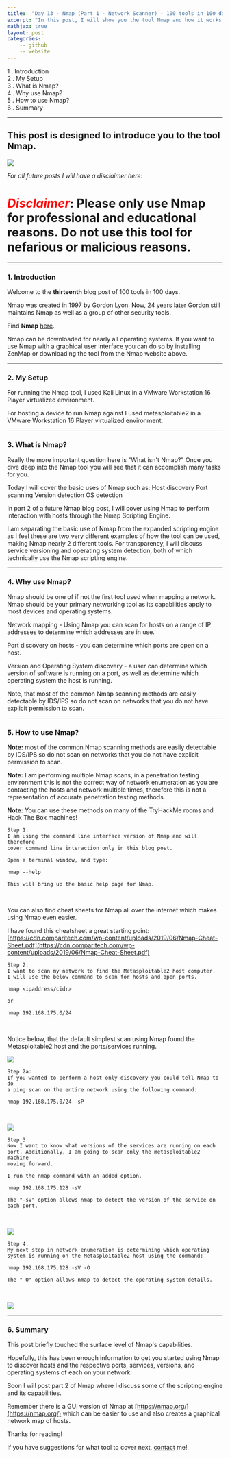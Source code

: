```yaml
---
title:  "Day 13 - Nmap (Part 1 - Network Scanner) - 100 tools in 100 days!"
excerpt: "In this post, I will show you the tool Nmap and how it works."
mathjax: true
layout: post
categories:
    -- github
    -- website
---
```


1 . Introduction
<br>
2 . My Setup
<br>
3 . What is Nmap?
<br>
4 . Why use Nmap?
<br>
5 . How to use Nmap?
<br>
6 . Summary

---

## This post is designed to introduce you to the tool Nmap.

![](https://nmap.org/images/sitelogo.png)

*For all future posts I will have a disclaimer here:*

# <span style="color:red">***Disclaimer***</span>: **Please only use Nmap for professional and educational reasons. Do not use this tool for nefarious or malicious reasons.**

---

### 1. **Introduction**

Welcome to the **thirteenth** blog post of 100 tools in 100 days.<br> 


Nmap was created in 1997 by Gordon Lyon. Now, 24 years later Gordon still maintains Nmap as well as a group of other security tools.

Find **Nmap** [here](https://nmap.org/).

Nmap can be downloaded for nearly all operating systems. If you want to use Nmap with a graphical user interface you can do so by installing ZenMap or downloading the tool from the Nmap website above. 

---

### 2. **My Setup**

For running the Nmap tool, I used Kali Linux in a VMware Workstation 16 Player virtualized environment.

For hosting a device to run Nmap against I used metasploitable2 in a VMware Workstation 16 Player virtualized environment. 

---

### 3. **What is Nmap?**

Really the more important question here is "What isn't Nmap?" Once you dive deep into the Nmap tool you will see that it can accomplish many tasks for you. 

Today I will cover the basic uses of Nmap such as:
Host discovery
Port scanning
Version detection
OS detection

In part 2 of a future Nmap blog post, I will cover using Nmap to perform interaction with hosts through the Nmap Scripting Engine.

I am separating the basic use of Nmap from the expanded scripting engine as I feel these are two very different examples of how the tool can be used, making Nmap nearly 2 different tools. For transparency, I will discuss service versioning and operating system detection, both of which technically use the Nmap scripting engine.

---

### 4. **Why use Nmap?**

Nmap should be one of if not the first tool used when mapping a network. Nmap should be your primary networking tool as its capabilities apply to most devices and operating systems. 

Network mapping - Using Nmap you can scan for hosts on a range of IP addresses to determine which addresses are in use.

Port discovery on hosts - you can determine which ports are open on a host.

Version and Operating System discovery - a user can determine which version of software is running on a port, as well as determine which operating system the host is running. 

Note, that most of the common Nmap scanning methods are easily detectable by IDS/IPS so do not scan on networks that you do not have explicit permission to scan. 

---

### 5. **How to use Nmap?**

**Note:** most of the common Nmap scanning methods are easily detectable by IDS/IPS so do not scan on networks that you do not have explicit permission to scan. 

**Note:** I am performing multiple Nmap scans, in a penetration testing environment this is not the correct way of network enumeration as you are contacting the hosts and network multiple times, therefore this is not a representation of accurate penetration testing methods. 

**Note:** You can use these methods on many of the TryHackMe rooms and Hack The Box machines!


    Step 1:
    I am using the command line interface version of Nmap and will therefore 
    cover command line interaction only in this blog post.

    Open a terminal window, and type:

    nmap --help

    This will bring up the basic help page for Nmap.

<br>

You can also find cheat sheets for Nmap all over the internet which makes using Nmap even easier.

I have found this cheatsheet a great starting point:<br>
[https://cdn.comparitech.com/wp-content/uploads/2019/06/Nmap-Cheat-Sheet.pdf](https://cdn.comparitech.com/wp-content/uploads/2019/06/Nmap-Cheat-Sheet.pdf)

    Step 2:
    I want to scan my network to find the Metasploitable2 host computer.
    I will use the below command to scan for hosts and open ports.

    nmap <ipaddress/cidr>

    or

    nmap 192.168.175.0/24

<br>

Notice below, that the default simplest scan using Nmap found the Metasploitable2 host and the ports/services running. 

![](https://raw.githubusercontent.com/matthewomccorkle/matthewomccorkle.github.io/master/_posts/assets/100%20tools/nmap/nmap1.PNG)

    Step 2a:
    If you wanted to perform a host only discovery you could tell Nmap to do 
    a ping scan on the entire network using the following command:

    nmap 192.168.175.0/24 -sP

<br>

![](https://raw.githubusercontent.com/matthewomccorkle/matthewomccorkle.github.io/master/_posts/assets/100%20tools/nmap/nmap4.PNG)

    Step 3:
    Now I want to know what versions of the services are running on each 
    port. Additionally, I am going to scan only the metasploitable2 machine 
    moving forward.

    I run the nmap command with an added option.

    nmap 192.168.175.128 -sV

    The "-sV" option allows nmap to detect the version of the service on each port. 

<br>

![](https://raw.githubusercontent.com/matthewomccorkle/matthewomccorkle.github.io/master/_posts/assets/100%20tools/nmap/nmap2.PNG)

    Step 4:
    My next step in network enumeration is determining which operating 
    system is running on the Metasploitable2 host using the command:

    nmap 192.168.175.128 -sV -O

    The "-O" option allows nmap to detect the operating system details. 

<br>

![](https://raw.githubusercontent.com/matthewomccorkle/matthewomccorkle.github.io/master/_posts/assets/100%20tools/nmap/nmap3.PNG)

---

### 6. **Summary**

This post briefly touched the surface level of Nmap's capabilities. 

Hopefully, this has been enough information to get you started using Nmap to discover hosts and the respective ports, services, versions, and operating systems of each on your network. 

Soon I will post part 2 of Nmap where I discuss some of the scripting engine and its capabilities. 

Remember there is a GUI version of Nmap at [https://nmap.org/](https://nmap.org/) which can be easier to use and also creates a graphical network map of hosts. 

Thanks for reading!<br>

If you have suggestions for what tool to cover next, [contact](mailto:matthew.o.mccorkle@gmail.com) me!

